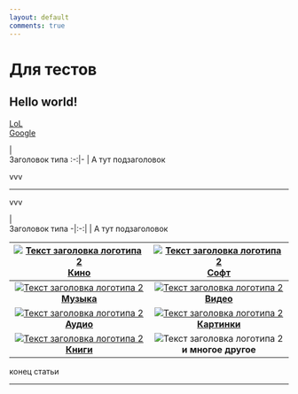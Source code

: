```yaml
---
layout: default
comments: true
---
```


# Для тестов
## Hello world!
[LoL](/beta)  
[Google](http://google.com)

|<img width="1024px" height="0px" />Заголовок типа
:-:|-
| А тут подзаголовок

vvv

***

vvv

|<img width="1024px" height="0px" />Заголовок типа
-|:-:|
| А тут подзаголовок

[![][logo]<br>**Кино**](./kino.md) | [![][logo]<br>**Софт**](./soft.md)
:---:|:---:
[![][logo]<br>**Музыка**](./music.md)| [![][logo]<br>**Видео**](./video.md)
[![][logo]<br>**Аудио**](./audio.md) | [![][logo]<br>**Картинки**](./images.md) 
[![][logo]<br>**Книги**](./books.md)<br><img width="600/"> | ![][logo]<br>**и многое другое**<br><img width="600/">

[logo]: https://github.com/adam-p/markdown-here/raw/master/src/common/images/icon48.png "Текст заголовка логотипа 2"


конец статьи

***


